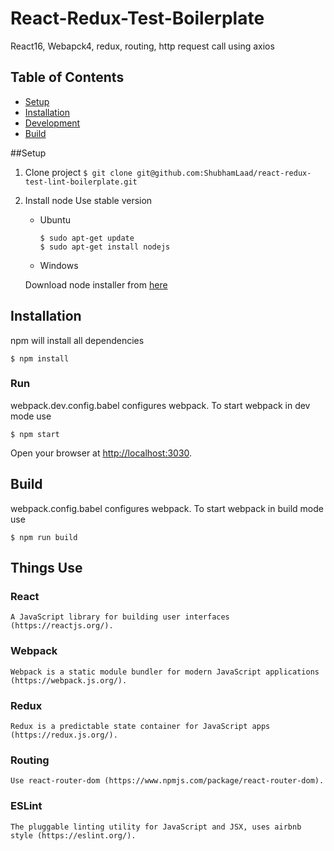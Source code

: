# React-Redux-Test-Boilerplate
React16, Webapck4, redux, routing, http request call using axios

## Table of Contents

- [Setup](#setup)
- [Installation](#installation)
- [Development](#development)
- [Build](#build--buildproduction)

##Setup

1. Clone project
  `$ git clone git@github.com:ShubhamLaad/react-redux-test-lint-boilerplate.git`

2. Install node
    Use stable version

     * Ubuntu

       ```
       $ sudo apt-get update
       $ sudo apt-get install nodejs
       ```

     * Windows

      Download node installer from [here](https://nodejs.org/en/download/)

## Installation
npm will install all dependencies

  `$ npm install`

### Run
webpack.dev.config.babel configures webpack. To start webpack in dev mode use

  `$ npm start`

Open your browser at [http://localhost:3030](http://localhost:3030).

## Build
webpack.config.babel configures webpack. To start webpack in build mode use

  `$ npm run build`

## Things Use
  ### React
    A JavaScript library for building user interfaces (https://reactjs.org/).
  ### Webpack
    Webpack is a static module bundler for modern JavaScript applications (https://webpack.js.org/).
  ### Redux
    Redux is a predictable state container for JavaScript apps (https://redux.js.org/).
  ### Routing
    Use react-router-dom (https://www.npmjs.com/package/react-router-dom).
  ### ESLint
    The pluggable linting utility for JavaScript and JSX, uses airbnb style (https://eslint.org/).
